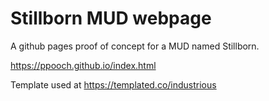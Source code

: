 # Stillborn MUD webpage
A github pages proof of concept for a MUD named Stillborn.

https://ppooch.github.io/index.html

Template used at https://templated.co/industrious
